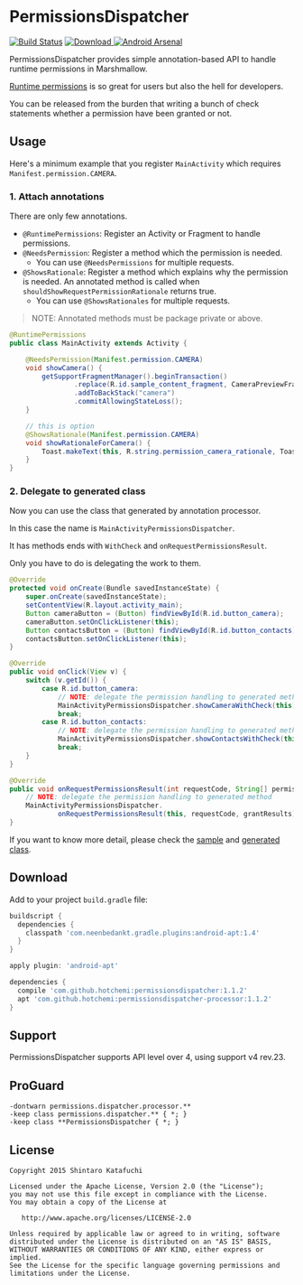 # PermissionsDispatcher

[![Build Status](https://travis-ci.org/hotchemi/PermissionsDispatcher.svg)](https://travis-ci.org/hotchemi/PermissionsDispatcher)
[ ![Download](https://api.bintray.com/packages/hotchemi/maven/permissionsdispatcher/images/download.svg) ](https://bintray.com/hotchemi/maven/permissionsdispatcher/_latestVersion)
[![Android Arsenal](https://img.shields.io/badge/Android%20Arsenal-PermissionsDispatcher-green.svg?style=flat)](https://android-arsenal.com/details/1/2316)

PermissionsDispatcher provides simple annotation-based API to handle runtime permissions in Marshmallow.

[Runtime permissions](https://developer.android.com/preview/features/runtime-permissions.html) is so great for users but also the hell for developers.

You can be released from the burden that writing a bunch of check statements whether a permission have been granted or not. 

## Usage

Here's a minimum example that you register `MainActivity` which requires `Manifest.permission.CAMERA`.

### 1. Attach annotations

There are only few annotations.

- `@RuntimePermissions`: Register an Activity or Fragment to handle permissions.
- `@NeedsPermission`: Register a method which the permission is needed.
    - You can use `@NeedsPermissions` for multiple requests.
- `@ShowsRationale`: Register a method which explains why the permission is needed. An annotated method is called when `shouldShowRequestPermissionRationale` returns true.
    - You can use `@ShowsRationales` for multiple requests.

> NOTE: Annotated methods must be package private or above.

```java
@RuntimePermissions
public class MainActivity extends Activity {

    @NeedsPermission(Manifest.permission.CAMERA)
    void showCamera() {
        getSupportFragmentManager().beginTransaction()
                .replace(R.id.sample_content_fragment, CameraPreviewFragment.newInstance())
                .addToBackStack("camera")
                .commitAllowingStateLoss();
    }

    // this is option
    @ShowsRationale(Manifest.permission.CAMERA)
    void showRationaleForCamera() {
        Toast.makeText(this, R.string.permission_camera_rationale, Toast.LENGTH_SHORT).show();
    }
}
```

### 2. Delegate to generated class

Now you can use the class that generated by annotation processor.

In this case the name is `MainActivityPermissionsDispatcher`.

It has methods ends with `WithCheck` and `onRequestPermissionsResult`.

Only you have to do is delegating the work to them.

```java
@Override
protected void onCreate(Bundle savedInstanceState) {
    super.onCreate(savedInstanceState);
    setContentView(R.layout.activity_main);
    Button cameraButton = (Button) findViewById(R.id.button_camera);
    cameraButton.setOnClickListener(this);
    Button contactsButton = (Button) findViewById(R.id.button_contacts);
    contactsButton.setOnClickListener(this);
}

@Override
public void onClick(View v) {
    switch (v.getId()) {
        case R.id.button_camera:
            // NOTE: delegate the permission handling to generated method
            MainActivityPermissionsDispatcher.showCameraWithCheck(this);
            break;
        case R.id.button_contacts:
            // NOTE: delegate the permission handling to generated method
            MainActivityPermissionsDispatcher.showContactsWithCheck(this);
            break;
    }
}

@Override
public void onRequestPermissionsResult(int requestCode, String[] permissions, int[] grantResults) {
    // NOTE: delegate the permission handling to generated method
    MainActivityPermissionsDispatcher.
            onRequestPermissionsResult(this, requestCode, grantResults);
}
```

If you want to know more detail, please check the [sample](https://github.com/hotchemi/PermissionsDispatcher/tree/master/permissionsdispatcher-sample) and [generated class](https://gist.github.com/hotchemi/5dc89c02399c2419fab7).

## Download

Add to your project `build.gradle` file:

```groovy
buildscript {
  dependencies {
    classpath 'com.neenbedankt.gradle.plugins:android-apt:1.4'
  }
}

apply plugin: 'android-apt'

dependencies {
  compile 'com.github.hotchemi:permissionsdispatcher:1.1.2'
  apt 'com.github.hotchemi:permissionsdispatcher-processor:1.1.2'
}
```

## Support

PermissionsDispatcher supports API level over 4, using support v4 rev.23.

## ProGuard

```
-dontwarn permissions.dispatcher.processor.**
-keep class permissions.dispatcher.** { *; }
-keep class **PermissionsDispatcher { *; }
```

## License

```
Copyright 2015 Shintaro Katafuchi

Licensed under the Apache License, Version 2.0 (the "License");
you may not use this file except in compliance with the License.
You may obtain a copy of the License at

   http://www.apache.org/licenses/LICENSE-2.0

Unless required by applicable law or agreed to in writing, software
distributed under the License is distributed on an "AS IS" BASIS,
WITHOUT WARRANTIES OR CONDITIONS OF ANY KIND, either express or implied.
See the License for the specific language governing permissions and
limitations under the License.
```
